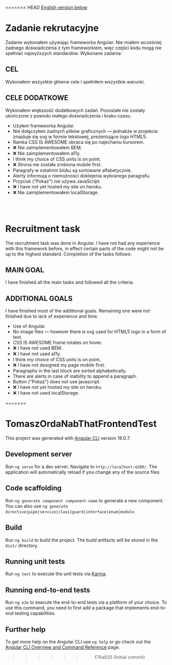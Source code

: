 <<<<<<< HEAD
[English version below](#recruitment-task)

# Zadanie rekrutacyjne

Zadanie wykonałem używając frameworka Angular. Nie miałem wcześniej żadnego doświadczenia z tym frameworkiem, więc części kodu mogą nie spełniać najwyższych standardów. Wykonane zadania:

## CEL

Wykonałem wszystkie główne cele i spełniłem wszystkie warunki.

## CELE DODATKOWE

Wykonałem większość dodatkowych zadań. Pozostałe nie zostały ukończone z powodu małego doświadczenia i braku czasu.

- Użyłem frameworka Angular.
- Nie dołączyłem żadnych plików graficznych — jednakże w projekcie znajduje się svg w formie tekstowej, prezentujące logo HTML5.
- Ramka CSS IS AWESOME obraca się po najechaniu kursorem.
- ❌ Nie zaimplementowałem BEM.
- ❌ Nie zaimplementowałem a11y.
- I think my choice of CSS units is on point.
- ❌ Strona nie została zrobiona mobile first.
- Paragrafy w ostatnim bloku są sortowane alfabetycznie.
- Alerty informują o niemożności doklejenia wybranego paragrafu.
- Przycisk ("Pokaż") nie używa JavaScript.
- ❌ I have not yet hosted my site on heroku. <!--[As remarked above, I have hosted my site on heroku.]-->
- ❌ Nie zaimplementowałem localStorage.

<br><br>

# Recruitment task

The recruitment task was done in Angular. I have not had any experience with this framework before, in effect certain parts of the code might not be up to the highest standard. Completion of the tasks follows:

## MAIN GOAL

I have finished all the main tasks and followed all the criteria.

## ADDITIONAL GOALS

I have finished most of the additional goals. Remaining one were not finished due to lack of experience and time.

- Use of Angular.
- No image files — however there is svg used for HTML5 logo in a form of text.
- CSS IS AWESOME frame rotates on hover.
- ❌ I have not used BEM.
- ❌ I have not used a11y.
- I think my choice of CSS units is on point.
- ❌ I have not designed my page mobile first.
- Paragraphs in the last block are sorted alphabetically.
- There are alerts in case of inability to append a paragraph.
- Button ("Pokaż") does not use javascript.
- ❌ I have not yet hosted my site on heroku. <!--[As remarked above, I have hosted my site on heroku.]-->
- ❌ I have not used localStorage.

=======
# TomaszOrdaNabThatFrontendTest

This project was generated with [Angular CLI](https://github.com/angular/angular-cli) version 18.0.7.

## Development server

Run `ng serve` for a dev server. Navigate to `http://localhost:4200/`. The application will automatically reload if you change any of the source files.

## Code scaffolding

Run `ng generate component component-name` to generate a new component. You can also use `ng generate directive|pipe|service|class|guard|interface|enum|module`.

## Build

Run `ng build` to build the project. The build artifacts will be stored in the `dist/` directory.

## Running unit tests

Run `ng test` to execute the unit tests via [Karma](https://karma-runner.github.io).

## Running end-to-end tests

Run `ng e2e` to execute the end-to-end tests via a platform of your choice. To use this command, you need to first add a package that implements end-to-end testing capabilities.

## Further help

To get more help on the Angular CLI use `ng help` or go check out the [Angular CLI Overview and Command Reference](https://angular.dev/tools/cli) page.
>>>>>>> f76a825 (Initial commit)

